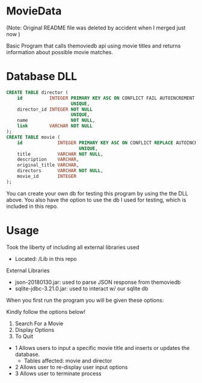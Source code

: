 # MovieData

(Note: Original README file was deleted by accident when I merged just now )

Basic Program that calls themoviedb api using movie titles and returns information about possible movie matches.


# Database DLL
```sql
CREATE TABLE director (
    id          INTEGER PRIMARY KEY ASC ON CONFLICT FAIL AUTOINCREMENT
                        UNIQUE,
    director_id INTEGER NOT NULL
                        UNIQUE,
    name                NOT NULL,
    link        VARCHAR NOT NULL
);
CREATE TABLE movie (
    id             INTEGER PRIMARY KEY ASC ON CONFLICT REPLACE AUTOINCREMENT
                           UNIQUE,
    title          VARCHAR NOT NULL,
    description    VARCHAR,
    original_title VARCHAR,
    directors      VARCHAR NOT NULL,
    movie_id       INTEGER
);
```
You can create your own db for testing this program by using the the DLL above. 
You also have the option to use the db I used for testing, which is included in this repo.


# Usage
Took the liberty of including all external libraries used
- Located: /Lib in this repo

External Libraries
- json-20180130.jar: used to parse JSON response from themoviedb
- sqlite-jdbc-3.21.0.jar: used to interact w/ our sqlite db

When you first run the program you will be given these options:

Kindly follow the options below!
1. Search For a Movie
2. Display Options
3. To Quit

- 1 Allows users to input a specific movie title and inserts or updates the database.
  - Tables affected: movie and director
- 2 Allows user to re-display user input options
- 3 Allows user to terminate process
